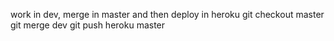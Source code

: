 work in dev, merge in master and then deploy in heroku
git checkout master
git merge dev
git push heroku master